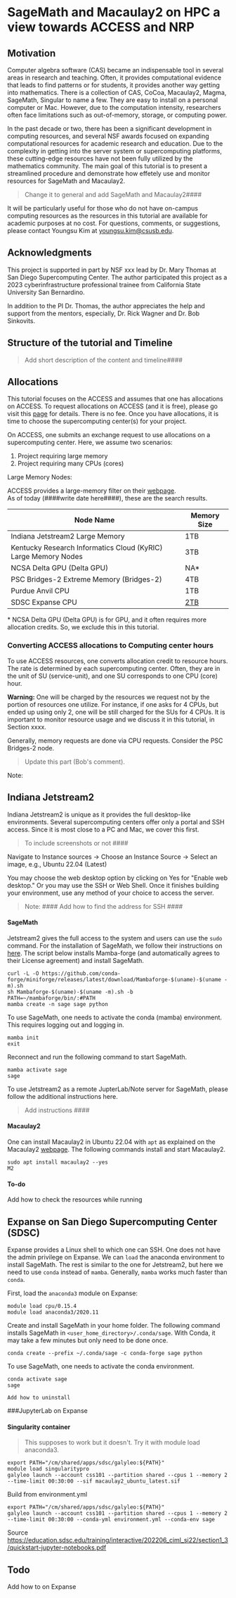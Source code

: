 # SageMath and Macaulay2 on HPC a view towards ACCESS and NRP

## Motivation

Computer algebra software (CAS) became an indispensable tool in several areas in research and teaching. Often, it provides computational evidence that leads to find patterns or for students, it provides another way getting into mathematics.  There is a collection of CAS, CoCoa, Macaulay2, Magma, SageMath, Singular to name a few. They are easy to install on a personal computer or Mac. However, due to the computation intensity, researchers often face limitations such as out-of-memory, storage, or computing power. 

In the past decade or two, there has been a significant development in computing resources, and several NSF awards focused on expanding computational resources for academic research and education. 
Due to the complexity in getting into the server system or supercomputing platforms, these cutting-edge resources have not been fully utilized by the mathematics community. 
The main goal of this tutorial is to present a streamlined procedure and demonstrate how effetely use and monitor resources for SageMath and Macaulay2. 

> Change it to general and add SageMath and Macaulay2####

It will be particularly useful for those who do not have on-campus computing resources as the resources in this tutorial are available for academic purposes at no cost. For questions, comments, or suggestions, please contact Youngsu Kim at youngsu.kim@csusb.edu. 

## Acknowledgments

This project is supported in part by NSF xxx lead by Dr. Mary Thomas at San Diego Supercomputing Center. The author participated this project as a 2023 cyberinfrastructure professional trainee from California State University San Bernardino.

In addition to the PI Dr. Thomas, the author appreciates the help and support from the mentors, especially, Dr. Rick Wagner and Dr. Bob Sinkovits. 

## Structure of the tutorial and Timeline 

> Add short description of the content and timeline####

## Allocations

This tutorial focuses on the ACCESS and assumes that one has allocations on ACCESS. To request allocations on ACCESS (and it is free), please go visit this [page](https://allocations.access-ci.org/prepare-requests-overview#comparison-table) for details. There is no fee. Once you have allocations, it is time to choose the supercomputing center(s) for your project.

On ACCESS, one submits an exchange request to use allocations on a supercomputing center. Here, we assume two scenarios:

1. Project requiring large memory
2. Project requiring many CPUs (cores)

Large Memory Nodes:

ACCESS provides a large-memory filter on their [webpage](https://allocations.access-ci.org/resources).  
As of today (####write date here####), these are the search results. 

|Node Name|Memory Size|
|--|--|
Indiana Jetstream2 Large Memory | 1TB
Kentucky Research Informatics Cloud (KyRIC) Large Memory Nodes | 3TB
NCSA Delta GPU (Delta GPU) | NA*
PSC Bridges-2 Extreme Memory (Bridges-2) | 4TB
Purdue Anvil CPU | 1TB
SDSC Expanse CPU | [2TB](https://www.sdsc.edu/support/user_guides/expanse.html#charging)

\* NCSA Delta GPU (Delta GPU) is for GPU, and it often requires more allocation credits. So, we exclude this in this tutorial.

### Converting ACCESS allocations to Computing center hours 

To use ACCESS resources, one converts allocation credit to resource hours. The rate is determined by each supercomputing center. Often, they are in the unit of SU (service-unit), and one SU corresponds to one CPU (core) hour. 

**Warning:** One will be charged by the resources we request not by the portion of resources one utilize. For instance, if one asks for 4 CPUs, but ended up using only 2, one will be still charged for the SUs for 4 CPUs. It is important to monitor resource usage and we discuss it in this tutorial, in Section xxxx.

Generally, memory requests are done via CPU requests. Consider the PSC Bridges-2 node. 

> Update this part (Bob's comment). 

Note: 

## Indiana Jetstream2

Indiana Jetstream2 is unique as it provides the full desktop-like environments. Several supercomputing centers offer only a portal and SSH access. Since it is most close to a PC and Mac, we cover this first. 

> To include screenshots or not ####

Navigate to Instance sources -> Choose an Instance Source -> Select an image, e.g., Ubuntu 22.04 (Latest)

You may choose the web desktop option by clicking on Yes for "Enable web desktop." Or you may use the SSH or Web Shell. Once it finishes building your environment, use any method of your choice to access the server.

> Note: #### Add how to find the address for SSH ####

#### SageMath

Jetstream2 gives the full access to the system and users can use the `sudo` command. For the installation of SageMath, we follow their instructions on [here](https://doc.sagemath.org/html/en/installation/conda.html). The script below installs Mamba-forge (and automatically agrees to their License agreement) and install SageMath. 

``` shell
curl -L -O https://github.com/conda-forge/miniforge/releases/latest/download/Mambaforge-$(uname)-$(uname -m).sh
sh Mambaforge-$(uname)-$(uname -m).sh -b
PATH=~/mambaforge/bin/:#PATH
mamba create -n sage sage python
```

To use SageMath, one needs to activate the conda (mamba) environment. This requires logging out and logging in.

``` shell
mamba init
exit
```

Reconnect and run the following command to start SageMath.

``` shell
mamba activate sage
sage
```

To use Jetstream2 as a remote JupterLab/Note server for SageMath, please follow the additional instructions here. 

> Add instructions ####

#### Macaulay2 

One can install Macaulay2 in Ubuntu 22.04 with `apt` as explained on the Macaulay2 [webpage](https://macaulay2.com/Downloads/GNU-Linux/Ubuntu/index.html). The following commands install and start Macaulay2. 

``` shell
sudo apt install macaulay2 --yes
M2
```

#### To-do

Add how to check the resources while running

## Expanse on San Diego Supercomputing Center (SDSC)

Expanse provides a Linux shell to which one can SSH. One does not have the admin privilege on Expanse. We can `load` the anaconda environment to install SageMath. The rest is similar to the one for Jetstream2, but here we need to use `conda` instead of `mamba`. Generally, `mamba` works much faster than `conda`.

First, load the `anaconda3` module on Expanse:

``` shell
module load cpu/0.15.4
module load anaconda3/2020.11
```

Create and install SageMath in your home folder. The following command installs SageMath in `<user_home_directory>/.conda/sage`. With Conda, it may take a few minutes but only need to be done once.

``` shell
conda create --prefix ~/.conda/sage -c conda-forge sage python
```

To use SageMath, one needs to activate the conda environment. 

``` shell 
conda activate sage
sage
```

``` shell
Add how to uninstall 
```

<!-- 
## How to use SageMath on HPCs

## How to use Macaulay2 on HPCs -->

###JupyterLab on Expanse

#### Singularity container

> This supposes to work but it doesn't. Try it with module load anaconda3.

``` shell
export PATH="/cm/shared/apps/sdsc/galyleo:${PATH}"
module load singularitypro
galyleo launch --account css101 --partition shared --cpus 1 --memory 2 --time-limit 00:30:00 --sif macaulay2_ubuntu_latest.sif 
```

Build from environment.yml 

``` shell
export PATH="/cm/shared/apps/sdsc/galyleo:${PATH}"
galyleo launch --account css101 --partition shared --cpus 1 --memory 2 --time-limit 00:30:00 --conda-yml environment.yml --conda-env sage
```

Source https://education.sdsc.edu/training/interactive/202206_ciml_si22/section1_3/quickstart-jupyter-notebooks.pdf

## Todo 
<!-- 
Share: GitHub user name - sinkovit -->

Add how to on Expanse 